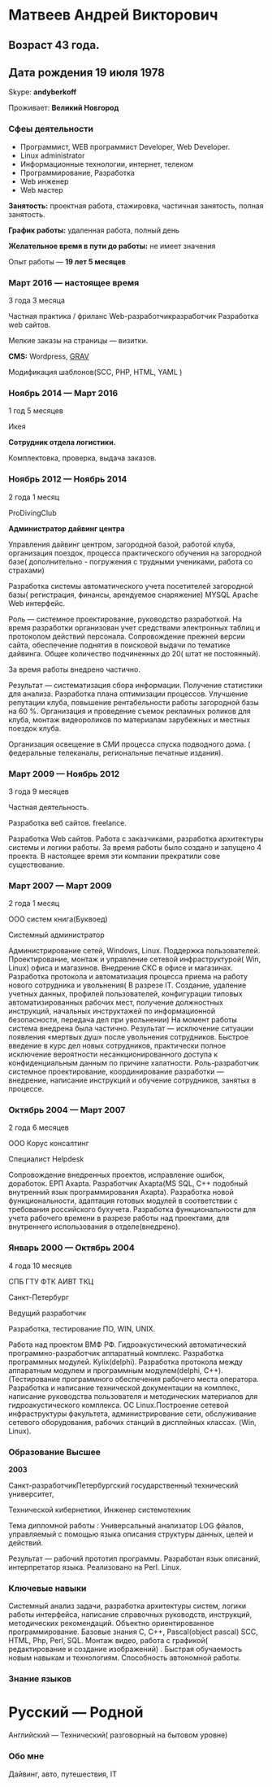 
# Матвеев Андрей Викторович

## Возраст 43 года. 

## Дата рождения 19 июля 1978

Skype: **andyberkoff**

Проживает: **Великий Новгород**

### Сфеы деятельности
* Программист, WEB программист Developer, Web Developer.
* Linux administrator
* Информационные технологии, интернет, телеком
* Программирование, Разработка
* Web инженер
* Web мастер

**Занятость:** проектная работа, стажировка, частичная занятость, полная занятость.

**График работы:** удаленная работа, полный день

**Желательное время в пути до работы:** не имеет значения

Опыт работы — **19 лет 5 месяцев**

### Март 2016 — настоящее время ###

3 года 3 месяца

Частная практика / фриланс
Web-разработчикразработчик
Разработка web сайтов.

Мелкие заказы на страницы — визитки. 

**CMS:** Wordpress, [GRAV](https://getgrav.org)

Модификация шаблонов(SCC, PHP, HTML, YAML )


### Ноябрь 2014 — Март 2016 ###

1 год 5 месяцев

Икея

**Сотрудник отдела логистики.** 

Комплектовка, проверка, выдача заказов.

### Ноябрь 2012 — Ноябрь 2014 ###

2 года 1 месяц

ProDivingClub

**Администратор дайвинг центра** 

Управления дайвинг центром, загородной базой, работой клуба, организация поездок, процесса
практического обучения на загородной базе( дополнительно - погружения с трудными учениками, работа со страхами) 

Разработка системы автоматического учета посетителей загородной базы( регистрация, финансы, арендуемое снаряжение) MYSQL Apache Web интерфейс. 

Роль — системное проектирование, руководство разработкой. На время разработки организован
учет средствами электронных таблиц и протоколом действий персонала. Сопровождение прежней версии сайта, обеспечение поднятия в поисковой выдачи по тематике дайвинга. Общее  количество подчиненных до 20( штат не постоянный). 

За время работы внедрено частично. 

Результат — систематизация сбора информации. Получение статистики для
анализа. Разработка плана оптимизации процессов. Улучшение репутации клуба, повышение
рентабельности работы загородной базы на 60 %. Организация и проведение съемок
рекламных роликов для клуба, монтаж видеороликов по материалам зарубежных и местных
поездок клуба.

Организация освещение в СМИ процесса спуска подводного дома. ( федеральные
телеканалы, региональные печатные издания).


### Март 2009 — Ноябрь 2012 ###

3 года 9 месяцев

Частная деятельность.


Разработка веб сайтов. freelance.

Разработка Web сайтов. Работа с заказчиками, разработка архитектуры системы и логики
работы. За время работы было создано и запущено 4 проекта. В настоящее время эти
компании прекратили сове существование.

### Март 2007 — Март 2009 ###

2 года 1 месяц

ООО систем книга(Буквоед)

Системный администратор

Администрирование сетей, Windows, Linux. Поддержка пользователей.
Проектирование, монтаж и управление сетевой инфраструктурой( Win, Linux) офиса и
магазинов. Внедрение СКС в офисе и магазинах. Разработка протокола и автоматизация
процесса приема на работу нового сотрудника и увольнения( В разрезе IT. Создание,
удаление учетных данных, профилей пользователей, конфигурации типовых
автоматизированных рабочих мест, получение должностных инструкций, начальных
инструктажей по информационной безопасности, передача дел при увольнении) На момент
работы система внедрена была частично. Результат — исключение ситуации появления
«мертвых душ» после увольнения сотрудников. Быстрое введение в курс дел новых
сотрудников, практически полное исключение вероятности несанкционированного доступа к
конфиденциальным данным по причине халатности.
Роль-разработчик системное проектирование, координирование разработки — внедрение, написание
инструкций и обучение сотрудников, занятых в процессе.


### Октябрь 2004 — Март 2007 ###

2 года 6 месяцев

ООО Корус консалтинг

Специалист Helpdesk


Сопровождение внедренных проектов, исправление ошибок, доработок.
ЕРП Axapta. Разработчик Axapta(MS SQL, C++ подобный внутренний язык
программирования Axapta). Разработка новой функциональности, адаптация готовых
модулей в соответствии с требования российского бухучета. Разработка функциональности
для учета рабочего времени в разрезе работы над проектами, для внутреннего использования
в отделе(внедрено).


### Январь 2000 — Октябрь 2004 ###

4 года 10 месяцев

СПБ ГТУ ФТК АИВТ ТКЦ

Санкт-Петербург

Ведущий разработчик

Разработка, тестирование ПО, WIN, UNIX.

Работа над проектом ВМФ РФ. Гидроакустический автоматический программно-разработчик
аппаратный комплекс.
Разработка программных модулей. Kylix(delphi). Разработка протокола между аппаратным
модулем и программным модулем(delphi, C++). (Тестирование программного обеспечения
рабочего места оператора. Разработка и написание технической документации на комплекс,
написание руководства пользователя и методических материалов для гидроакустического
комплекса. ОС Linux.Построение сетевой инфраструктуры факультета, администрирование сети, обслуживание
сетевого оборудования, рабочих станций в дисплейных классах. (Win, Linux).


### Образование Высшее ###

**2003**

Санкт-разработчикПетербургский государственный технический университет,

Технической кибернетики, Инженер системотехник

Тема дипломной работы : Универсальный анализатор LOG фйалов, управляемый с помощью
языка описания структуры данных, целей и действий. 

Результат — рабочий прототип
программы. Разработан язык описаний, интерпретатор языка. Реализовано на Perl. Linux.


### Ключевые навыки ###

Системный анализ задачи, разработка архитектуры систем, логики работы интерфейса,
написание справочных руководств, инструкций, методических рекомендаций. Объектно
ориентированное программирование. Базовые знания C, C++, Pascal(object pascal) SCC,
HTML, Php, Perl, SQL. Монтаж видео, работа с графикой( редактирование и создание
изображений) . Быстрая обучаемость новым навыкам и технологиям. Способность
автономной работы.

### Знание языков ###

Русский — Родной
================
Английский — Технический( разговорный на бытовом уровне)


### Обо мне ###

Дайвинг, авто, путешествия, IT